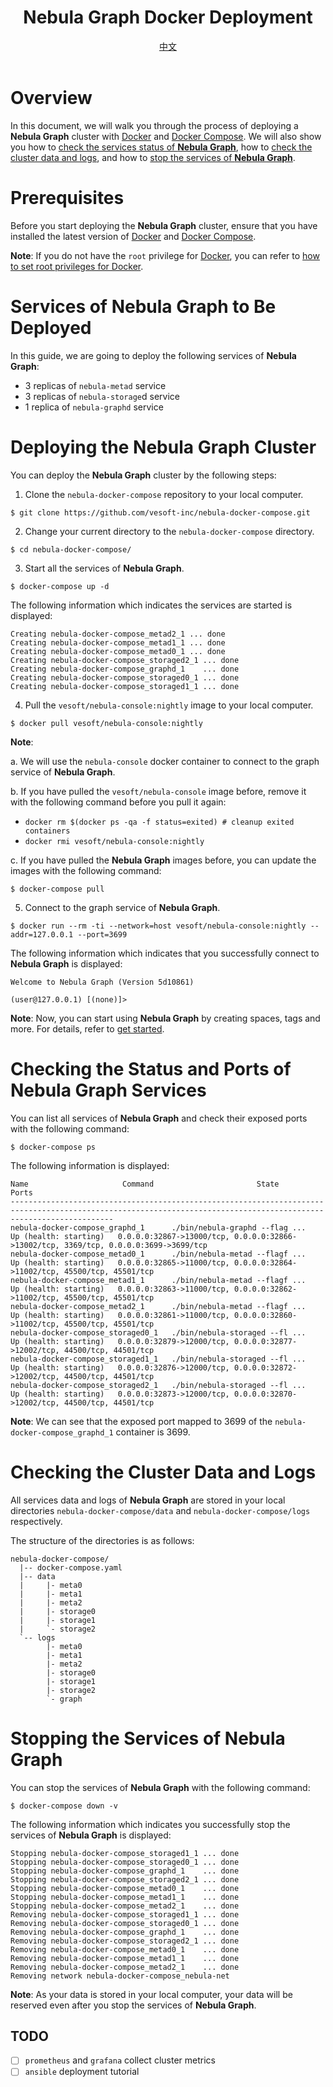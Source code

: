 <div align="center">
  <h1>Nebula Graph Docker Deployment</h1>
  <div>
    <a href="https://github.com/vesoft-inc/nebula-docker-compose/blob/master/README_zh-CN.md">中文</a>
  </div>
  <br>
</div>

# Overview

In this document, we will walk you through the process of deploying a **Nebula Graph** cluster with [Docker](https://docs.docker.com/install/) and [Docker Compose](https://docs.docker.com/compose/install/). We will also show you how to [check the services status of **Nebula Graph**](#checking-the-status-and-ports-of-nebula-graph-services), how to [check the cluster data and logs](#checking-the-cluster-data-and-logs), and how to [stop the services of **Nebula Graph**](#stopping-the-services-of-nebula-graph).

# Prerequisites

Before you start deploying the **Nebula Graph** cluster, ensure that you have installed the latest version of [Docker](https://docs.docker.com/install/) and [Docker Compose](https://docs.docker.com/compose/install/). 

**Note**: If you do not have the `root` privilege for [Docker](https://docs.docker.com/install/), you can refer to [how to set root privileges for Docker](https://docs.docker.com/install/linux/linux-postinstall/).

# Services of **Nebula Graph** to Be Deployed

In this guide, we are going to deploy the following services of **Nebula Graph**:

* 3 replicas of `nebula-metad` service
* 3 replicas of `nebula-storage`d service
* 1 replica of `nebula-graphd` service

# Deploying the **Nebula Graph** Cluster

You can deploy the **Nebula Graph** cluster by the following steps:

1. Clone the `nebula-docker-compose` repository to your local computer.

```shell
$ git clone https://github.com/vesoft-inc/nebula-docker-compose.git
```

2. Change your current directory to the `nebula-docker-compose` directory.

```shell
$ cd nebula-docker-compose/
```

3. Start all the services of **Nebula Graph**.

```shell
$ docker-compose up -d
```

The following information which indicates the services are started is displayed:

```shell
Creating nebula-docker-compose_metad2_1 ... done
Creating nebula-docker-compose_metad1_1 ... done
Creating nebula-docker-compose_metad0_1 ... done
Creating nebula-docker-compose_storaged2_1 ... done
Creating nebula-docker-compose_graphd_1    ... done
Creating nebula-docker-compose_storaged0_1 ... done
Creating nebula-docker-compose_storaged1_1 ... done
```

4. Pull the `vesoft/nebula-console:nightly` image to your local computer.

```shell
$ docker pull vesoft/nebula-console:nightly
```

**Note**:

a. We will use the `nebula-console` docker container to connect to the graph service of **Nebula Graph**.

b. If you have pulled the `vesoft/nebula-console` image before, remove it with the following command before you pull it again:

   * `docker rm $(docker ps -qa -f status=exited) # cleanup exited containers`
   * `docker rmi vesoft/nebula-console:nightly`
   
c. If you have pulled the **Nebula Graph** images before, you can update the images with the following command:

```shell
$ docker-compose pull
```

5. Connect to the graph service of **Nebula Graph**.

```shell
$ docker run --rm -ti --network=host vesoft/nebula-console:nightly --addr=127.0.0.1 --port=3699
```

The following information which indicates that you successfully connect to **Nebula Graph** is displayed:

```shell
Welcome to Nebula Graph (Version 5d10861)

(user@127.0.0.1) [(none)]>

```

**Note**: Now, you can start using **Nebula Graph** by creating spaces, tags and more. For details, refer to [get started](https://github.com/vesoft-inc/nebula/blob/master/docs/manual-EN/1.overview/2.quick-start/1.get-started.md).

# Checking the Status and Ports of **Nebula Graph** Services

You can list all services of **Nebula Graph** and check their exposed ports with the following command:

```shell
$ docker-compose ps
```

The following information is displayed:

```shell
Name                     Command                       State                                                   Ports
-------------------------------------------------------------------------------------------------------------------------------------------------------------------
nebula-docker-compose_graphd_1      ./bin/nebula-graphd --flag ...   Up (health: starting)   0.0.0.0:32867->13000/tcp, 0.0.0.0:32866->13002/tcp, 3369/tcp, 0.0.0.0:3699->3699/tcp
nebula-docker-compose_metad0_1      ./bin/nebula-metad --flagf ...   Up (health: starting)   0.0.0.0:32865->11000/tcp, 0.0.0.0:32864->11002/tcp, 45500/tcp, 45501/tcp
nebula-docker-compose_metad1_1      ./bin/nebula-metad --flagf ...   Up (health: starting)   0.0.0.0:32863->11000/tcp, 0.0.0.0:32862->11002/tcp, 45500/tcp, 45501/tcp
nebula-docker-compose_metad2_1      ./bin/nebula-metad --flagf ...   Up (health: starting)   0.0.0.0:32861->11000/tcp, 0.0.0.0:32860->11002/tcp, 45500/tcp, 45501/tcp
nebula-docker-compose_storaged0_1   ./bin/nebula-storaged --fl ...   Up (health: starting)   0.0.0.0:32879->12000/tcp, 0.0.0.0:32877->12002/tcp, 44500/tcp, 44501/tcp
nebula-docker-compose_storaged1_1   ./bin/nebula-storaged --fl ...   Up (health: starting)   0.0.0.0:32876->12000/tcp, 0.0.0.0:32872->12002/tcp, 44500/tcp, 44501/tcp
nebula-docker-compose_storaged2_1   ./bin/nebula-storaged --fl ...   Up (health: starting)   0.0.0.0:32873->12000/tcp, 0.0.0.0:32870->12002/tcp, 44500/tcp, 44501/tcp
```

**Note**: We can see that the exposed port mapped to 3699 of the `nebula-docker-compose_graphd_1` container is 3699.

# Checking the Cluster Data and Logs

All services data and logs of **Nebula Graph** are stored in your local directories `nebula-docker-compose/data` and `nebula-docker-compose/logs` respectively.

The structure of the directories is as follows:

```text
nebula-docker-compose/
  |-- docker-compose.yaml
  |-- data
  |     |- meta0
  |     |- meta1
  |     |- meta2
  |     |- storage0
  |     |- storage1
  |     `- storage2
  `-- logs
        |- meta0
        |- meta1
        |- meta2
        |- storage0
        |- storage1
        |- storage2
        `- graph
```

# Stopping the Services of **Nebula Graph**

You can stop the services of **Nebula Graph** with the following command:

```shell
$ docker-compose down -v
```

The following information which indicates you successfully stop the services of **Nebula Graph** is displayed:

```shell
Stopping nebula-docker-compose_storaged1_1 ... done
Stopping nebula-docker-compose_storaged0_1 ... done
Stopping nebula-docker-compose_graphd_1    ... done
Stopping nebula-docker-compose_storaged2_1 ... done
Stopping nebula-docker-compose_metad0_1    ... done
Stopping nebula-docker-compose_metad1_1    ... done
Stopping nebula-docker-compose_metad2_1    ... done
Removing nebula-docker-compose_storaged1_1 ... done
Removing nebula-docker-compose_storaged0_1 ... done
Removing nebula-docker-compose_graphd_1    ... done
Removing nebula-docker-compose_storaged2_1 ... done
Removing nebula-docker-compose_metad0_1    ... done
Removing nebula-docker-compose_metad1_1    ... done
Removing nebula-docker-compose_metad2_1    ... done
Removing network nebula-docker-compose_nebula-net
```

**Note**: As your data is stored in your local computer, your data will be reserved even after you stop the services of **Nebula Graph**.

## TODO

- [ ] `prometheus` and `grafana` collect cluster metrics
- [ ] `ansible` deployment tutorial

